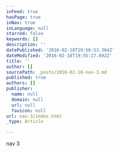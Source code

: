 ```yaml
---
inFeed: true
hasPage: true
inNav: true
inLanguage: null
starred: false
keywords: []
description: ''
datePublished: '2016-02-18T19:56:53.364Z'
dateModified: '2016-02-18T19:55:17.892Z'
title: ''
author: []
sourcePath: _posts/2016-02-18-nav-3.md
published: true
authors: []
publisher:
  name: null
  domain: null
  url: null
  favicon: null
url: nav-3/index.html
_type: Article

---
```

nav 3